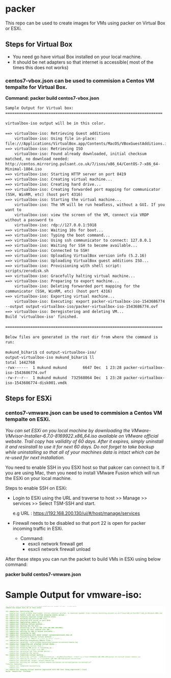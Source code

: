 # packer

This repo can be used to create images for VMs using packer on Virtual Box or ESXi.

## Steps for Virtual Box

* You need go have virtual Box installed on your local machine.
* It should be net adapters so that internet is accessible( most of the times this does not works)

### centos7-vbox.json can be used to commision a Centos VM tempalte for Virtual Box.

**Command: packer build centos7-vbox.json**

```
Sample Output for Virtual box:
=====================================================================

virtualbox-iso output will be in this color.

==> virtualbox-iso: Retrieving Guest additions
    virtualbox-iso: Using file in-place: file:///Applications/VirtualBox.app/Contents/MacOS/VBoxGuestAdditions.iso
==> virtualbox-iso: Retrieving ISO
    virtualbox-iso: Found already downloaded, initial checksum matched, no download needed: http://centos.mirroring.pulsant.co.uk/7/isos/x86_64/CentOS-7-x86_64-Minimal-1804.iso
==> virtualbox-iso: Starting HTTP server on port 8419
==> virtualbox-iso: Creating virtual machine...
==> virtualbox-iso: Creating hard drive...
==> virtualbox-iso: Creating forwarded port mapping for communicator (SSH, WinRM, etc) (host port 4316)
==> virtualbox-iso: Starting the virtual machine...
    virtualbox-iso: The VM will be run headless, without a GUI. If you want to
    virtualbox-iso: view the screen of the VM, connect via VRDP without a password to
    virtualbox-iso: rdp://127.0.0.1:5918
==> virtualbox-iso: Waiting 10s for boot...
==> virtualbox-iso: Typing the boot command...
==> virtualbox-iso: Using ssh communicator to connect: 127.0.0.1
==> virtualbox-iso: Waiting for SSH to become available...
==> virtualbox-iso: Connected to SSH!
==> virtualbox-iso: Uploading VirtualBox version info (5.2.16)
==> virtualbox-iso: Uploading VirtualBox guest additions ISO...
==> virtualbox-iso: Provisioning with shell script: scripts/zerodisk.sh
==> virtualbox-iso: Gracefully halting virtual machine...
==> virtualbox-iso: Preparing to export machine...
    virtualbox-iso: Deleting forwarded port mapping for the communicator (SSH, WinRM, etc) (host port 4316)
==> virtualbox-iso: Exporting virtual machine...
    virtualbox-iso: Executing: export packer-virtualbox-iso-1543686774 --output output-virtualbox-iso/packer-virtualbox-iso-1543686774.ovf
==> virtualbox-iso: Deregistering and deleting VM...
Build 'virtualbox-iso' finished.

=====================================================================

Below files are generated in the root dir from where the command is run:

mukund_bihari$ cd output-virtualbox-iso/
output-virtualbox-iso mukund_bihari$ ll
total 1442768
-rwx------  1 mukund mukund       6647 Dec  1 23:28 packer-virtualbox-iso-1543686774.ovf
-rw-r--r--  1 mukund mukund  732568064 Dec  1 23:28 packer-virtualbox-iso-1543686774-disk001.vmdk

```

## Steps for ESXi

### centos7-vmware.json can be used to commision a Centos VM tempalte on ESXi.

_You can set ESXi on you local machine by downloading the VMware-VMvisor-Installer-6.7.0-8169922.x86_64.iso available on VMware official website. Trail copy has vailidity of 60 days. After it expires, simply uninstall it and resinstall to use it for next 60 days. Do not forget to take backup while uninstalling so that all of your machines data is intact which can be re-used for next installation._

You need to enable SSH in you ESXI host so that pakcer can connect to it. If you are using Mac, then you need to install VMware Fusion which will run the ESXi on your local machine.

Steps to enable SSH on ESXi:

* Login to ESXi using the URL and traverse to host >> Manage >> services >> Select TSM-SSH and start.

    e.g URL : https://192.168.200.130/ui/#/host/manage/services

* Firewall needs to be disabled so that port 22 is open for packer incoming traffic in ESXi.
    * Command:   
        * esxcli network firewall get
        * esxcli network firewall unload        

After these steps you can run the packet to build VMs in ESXi using below command:

**packer build centos7-vmware.json**

Sample Output for vmware-iso:
=========================================

![Alt text](img/vmware_iso_output.jpeg?raw=true "vmware_iso_output")

